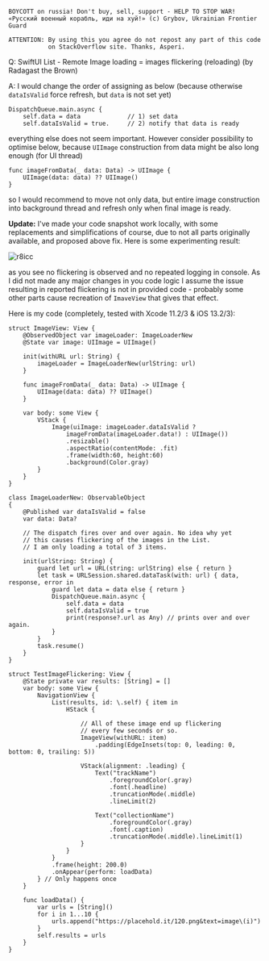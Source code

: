 ```
BOYCOTT on russia! Don't buy, sell, support - HELP TO STOP WAR!
«Русский военный корабль, иди на хуй!» (c) Grybov, Ukrainian Frontier Guard

ATTENTION: By using this you agree do not repost any part of this code
           on StackOverflow site. Thanks, Asperi.
```

Q: SwiftUI List - Remote Image loading = images flickering (reloading) (by Radagast the Brown)

A: I would change the order of assigning as below (because otherwise `dataIsValid` force refresh, but `data` is not set yet)

    DispatchQueue.main.async {
        self.data = data             // 1) set data
        self.dataIsValid = true.     // 2) notify that data is ready

everything else does not seem important. However consider possibility to optimise below, because `UIImage` construction from data might be also long enough (for UI thread) 

    func imageFromData(_ data: Data) -> UIImage {
        UIImage(data: data) ?? UIImage()
    }

so I would recommend to move not only data, but entire image construction into background thread and refresh only when final image is ready.

**Update:** I've made your code snapshot work locally, with some replacements and simplifications of course, due to not all parts originally available, and proposed above fix. Here is some experimenting result:

![r8icc](https://user-images.githubusercontent.com/62171579/175863227-661dfa3a-31db-42d4-9ee7-ea6589ffb1c2.gif)

as you see no flickering is observed and no repeated logging in console. As I did not made any major changes in you code logic I assume the issue resulting in reported flickering is not in provided code - probably some other parts cause recreation of `ImaveView` that gives that effect.

Here is my code (completely, tested with Xcode 11.2/3 & iOS 13.2/3):

    struct ImageView: View {
        @ObservedObject var imageLoader: ImageLoaderNew
        @State var image: UIImage = UIImage()
    
        init(withURL url: String) {
            imageLoader = ImageLoaderNew(urlString: url)
        }
    
        func imageFromData(_ data: Data) -> UIImage {
            UIImage(data: data) ?? UIImage()
        }
    
        var body: some View {
            VStack {
                Image(uiImage: imageLoader.dataIsValid ?
                    imageFromData(imageLoader.data!) : UIImage())
                    .resizable()
                    .aspectRatio(contentMode: .fit)
                    .frame(width:60, height:60)
                    .background(Color.gray)
            }
        }
    }
    
    class ImageLoaderNew: ObservableObject
    {
        @Published var dataIsValid = false
        var data: Data?
    
        // The dispatch fires over and over again. No idea why yet
        // this causes flickering of the images in the List.
        // I am only loading a total of 3 items.
    
        init(urlString: String) {
            guard let url = URL(string: urlString) else { return }
            let task = URLSession.shared.dataTask(with: url) { data, response, error in
                guard let data = data else { return }
                DispatchQueue.main.async {
                    self.data = data
                    self.dataIsValid = true
                    print(response?.url as Any) // prints over and over again.
                }
            }
            task.resume()
        }
    }
    
    struct TestImageFlickering: View {
        @State private var results: [String] = []
        var body: some View {
            NavigationView {
                List(results, id: \.self) { item in
                    HStack {
                        
                        // All of these image end up flickering
                        // every few seconds or so.
                        ImageView(withURL: item)
                            .padding(EdgeInsets(top: 0, leading: 0, bottom: 0, trailing: 5))
                        
                        VStack(alignment: .leading) {
                            Text("trackName")
                                .foregroundColor(.gray)
                                .font(.headline)
                                .truncationMode(.middle)
                                .lineLimit(2)
                            
                            Text("collectionName")
                                .foregroundColor(.gray)
                                .font(.caption)
                                .truncationMode(.middle).lineLimit(1)
                        }
                    }
                }
                .frame(height: 200.0)
                .onAppear(perform: loadData)
            } // Only happens once
        }
        
        func loadData() {
            var urls = [String]()
            for i in 1...10 {
                urls.append("https://placehold.it/120.png&text=image\(i)")
            }
            self.results = urls
        }
    }
    
